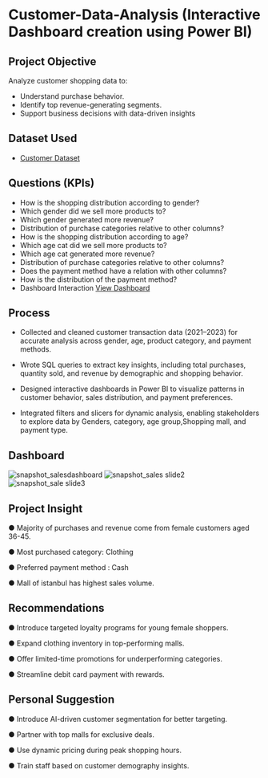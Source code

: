 # Customer-Data-Analysis (Interactive Dashboard creation using Power BI)
## Project Objective
Analyze customer shopping data to:
-	Understand purchase behavior.
-	Identify top revenue-generating segments.
-	Support business decisions with data-driven insights

## Dataset Used
  - <a href="https://github.com/amit4910/Customer_sales_Dashboard/blob/main/customer.csv">Customer Dataset</a>

## Questions (KPIs)
-	How is the shopping distribution according to gender?
-	Which gender did we sell more products to?
-	Which gender generated more revenue?
-	Distribution of purchase categories relative to other columns?
-	How is the shopping distribution according to age?
-	Which age cat did we sell more products to?
-	Which age cat generated more revenue?
-	Distribution of purchase categories relative to other columns?
-	Does the payment method have a relation with other columns?
-	How is the distribution of the payment method?
- Dashboard Interaction <a href="https://github.com/amit4910/Customer_sales_Dashboard/blob/main/snapshot_salesdashboard.png">View Dashboard</a>

## Process
- Collected and cleaned customer transaction data (2021–2023) for accurate analysis across gender, age, product category, and payment methods.

- Wrote SQL queries to extract key insights, including total purchases, quantity sold, and revenue by demographic and shopping behavior.

- Designed interactive dashboards in Power BI to visualize patterns in customer behavior, sales distribution, and payment preferences.

- Integrated filters and slicers for dynamic analysis, enabling stakeholders to explore data by Genders, category, age group,Shopping mall, and payment type.

## Dashboard
![snapshot_salesdashboard](https://github.com/user-attachments/assets/d4e0213c-c8a9-4ee6-96ed-d805523a363b)
![snapshot_sales slide2](https://github.com/user-attachments/assets/441972a3-eeb4-4172-95cd-186632363bad)
![snapshot_sale slide3](https://github.com/user-attachments/assets/ff4aab56-d3e6-461b-bfbd-f4a4b389c0a4)

## Project Insight
●	Majority of purchases and revenue come from female customers aged 36-45.

●	Most purchased category: Clothing

●	Preferred payment method : Cash

●	Mall of istanbul has highest sales volume.

## Recommendations
●	Introduce targeted loyalty programs for young female shoppers.

●	Expand clothing inventory in top-performing malls.

●	Offer limited-time promotions for underperforming categories.

●	Streamline debit card payment with rewards.

## Personal Suggestion
●	Introduce AI-driven customer segmentation for better targeting.

●	Partner with top malls for exclusive deals.

●	Use dynamic pricing during peak shopping hours.

●	Train staff based on customer demography insights.








  

